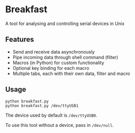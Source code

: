 # Breakfast
A tool for analysing and controlling serial devices in Unix

## Features
* Send and receive data asynchronously
* Pipe incoming data through shell command (filter)
* Macros (in Python) for custom functionality
* Optional key binding for each macro
* Multiple tabs, each with their own data, filter and macro

## Usage
```
python breakfast.py
python breakfast.py /dev/ttyUSB1
```
The device used by default is `/dev/ttyUSB0`.

To use this tool without a device, pass in `/dev/null`.
